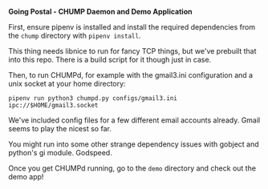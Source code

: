 **Going Postal - CHUMP Daemon and Demo Application**

First, ensure pipenv is installed and install the required dependencies from the `chump` directory with `pipenv install`.  

This thing needs libnice to run for fancy TCP things, but we've prebuilt that into this repo.  There is a build script for it though just in case.

Then, to run CHUMPd, for example with the gmail3.ini configuration and a unix socket at your home directory:

```
pipenv run python3 chumpd.py configs/gmail3.ini ipc://$HOME/gmail3.socket
```

We've included config files for a few different email accounts already.  Gmail seems to play the nicest so far.

You might run into some other strange dependency issues with gobject and python's gi module.  Godspeed.

Once you get CHUMPd running, go to the `demo` directory and check out the demo app!